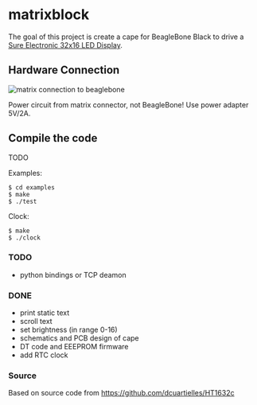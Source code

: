 # matrixblock

The goal of this project is create a cape for BeagleBone Black to drive a [Sure Electronic 32x16 LED Display](http://www.sureelectronics.net/goods.php?id=1095).


## Hardware Connection

![matrix connection to beaglebone](https://dl.dropboxusercontent.com/u/677573/Photos/surelcd/surelcd_bbb_bb.png)

Power circuit from matrix connector, not BeagleBone! Use power adapter 5V/2A.

## Compile the code

TODO

Examples:

    $ cd examples
    $ make
    $ ./test

Clock:

    $ make
    $ ./clock

### TODO

- python bindings or TCP deamon

### DONE

- print static text
- scroll text
- set brightness (in range 0-16)
- schematics and PCB design of cape
- DT code and EEEPROM firmware
- add RTC clock


### Source

Based on source code from https://github.com/dcuartielles/HT1632c
